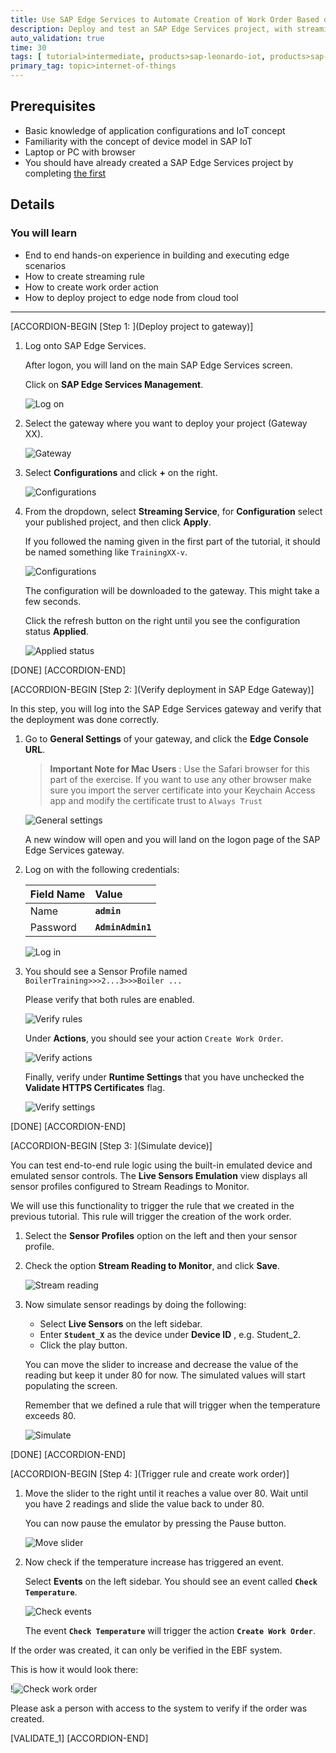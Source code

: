 ```yaml
---
title: Use SAP Edge Services to Automate Creation of Work Order Based on IoT Data (part 2, deploy and test)
description: Deploy and test an SAP Edge Services project, with streaming rules based on Iot data, that will automate creating a work order in S/4HANA.
auto_validation: true
time: 30
tags: [ tutorial>intermediate, products>sap-leonardo-iot, products>sap-s-4hana, products>sap-cloud-platform]
primary_tag: topic>internet-of-things
---
```


## Prerequisites
- Basic knowledge of application configurations and IoT concept
- Familiarity with the concept of device model in SAP IoT
- Laptop or PC with browser
- You should have already created a SAP Edge Services project by completing [the first](iot-edge-plant-maintenance-1)

## Details
### You will learn
- End to end hands-on experience in building and executing edge scenarios
- How to create streaming rule
- How to create work order action
- How to deploy project to edge node from cloud tool

---

[ACCORDION-BEGIN [Step 1: ](Deploy project to gateway)]


1. Log onto SAP Edge Services.

    After logon, you will land on the main SAP Edge Services screen.

    Click on **SAP Edge Services Management**.

    ![Log on](1.png)

2. Select the gateway where you want to deploy your project (Gateway XX).

    ![Gateway](2.png)

3. Select **Configurations** and click **+** on the right.

    ![Configurations](3.png)

4. From the dropdown, select **Streaming Service**, for **Configuration** select your published project, and then click **Apply**.

    If you followed the naming given in the first part of the tutorial, it should be named something like  `TrainingXX-v`.

    ![Configurations](4.png)

    The configuration will be downloaded to the gateway. This might take a few seconds.

    Click the refresh button on the right until you see the configuration status **Applied**.

    ![Applied status](5.png)


[DONE]
[ACCORDION-END]

[ACCORDION-BEGIN [Step 2: ](Verify deployment in SAP Edge Gateway)]

In this step, you will log into the SAP Edge Services gateway and verify that the deployment was done correctly.

1. Go to **General Settings** of your gateway, and click the **Edge Console URL**.

    > **Important Note for Mac Users** : Use the Safari browser for this part of the exercise. If you want to use any other browser make sure you import the server certificate into your Keychain  Access app and modify the certificate trust to `Always Trust`

    ![General settings](6.png)

    A new window will open and you will land on the logon page of the SAP Edge Services gateway.

2. Log on with the following credentials:

    |  Field Name     | Value
    |  :------------- | :-------------
    |  Name    | **`admin`**
    |  Password    | **`AdminAdmin1`**

    ![Log in](7.png)

3. You should see a Sensor Profile named `BoilerTraining>>>2...3>>>Boiler ...`

    Please verify that both rules are enabled.

    ![Verify rules](7_1.png)

    Under **Actions**, you should see your action `Create Work Order`.

    ![Verify actions](7_2.png)

    Finally, verify under **Runtime Settings** that you have unchecked the **Validate HTTPS Certificates** flag.

    ![Verify settings](7_3.png)

[DONE]
[ACCORDION-END]




[ACCORDION-BEGIN [Step 3: ](Simulate device)]

You can test end-to-end rule logic using the built-in emulated device and emulated sensor controls. The **Live Sensors Emulation** view displays all sensor profiles configured to Stream Readings to Monitor.

We will use this functionality to trigger the rule that we created in the previous tutorial. This rule will trigger the creation of the work order.

1. Select the **Sensor Profiles** option on the left and then your sensor profile.

2. Check the option **Stream Reading to Monitor**, and click **Save**.

    ![Stream reading](8.png)

3. Now simulate sensor readings by doing the following:

    - Select **Live Sensors** on the left sidebar.
    - Enter  **`Student_X`** as the device under **Device ID** , e.g. Student_2.
    - Click the play button.

    You can move the slider to increase and decrease the value of the reading but keep it under 80 for now. The simulated values will start populating the screen.

    Remember that we defined a rule that will trigger when the temperature exceeds 80.

    ![Simulate](9.png)

[DONE]
[ACCORDION-END]

[ACCORDION-BEGIN [Step 4: ](Trigger rule and create work order)]

1. Move the slider to the right until it reaches a value over 80. Wait until you have 2 readings and slide the value back to under 80.

    You can now pause the emulator by pressing the Pause button.

    ![Move slider](10.png)

2. Now check if the temperature increase has triggered an event.

    Select **Events** on the left sidebar. You should see an event called  **`Check Temperature`**.

    ![Check events](11.png)

    The event **`Check Temperature`** will trigger the action **`Create Work Order`**.

If the order was created, it can only be verified in the EBF system.

This is how it would look there:

!![Check work order](12.png)

Please ask a person with access to the system to verify if the order was created.

[VALIDATE_1]
[ACCORDION-END]
